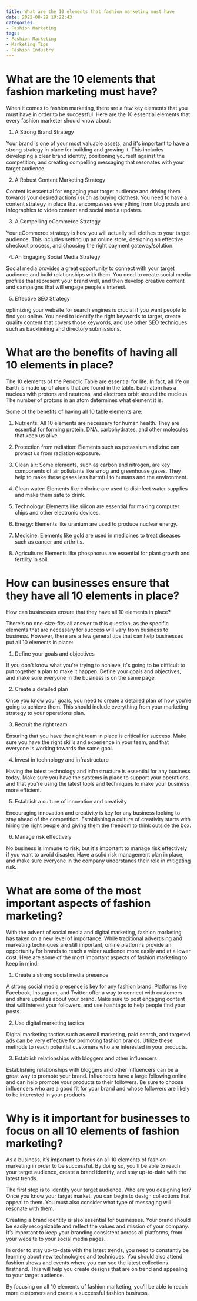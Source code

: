 ```yaml
---
title: What are the 10 elements that fashion marketing must have
date: 2022-08-29 19:22:43
categories:
- Fashion Marketing
tags:
- Fashion Marketing
- Marketing Tips
- Fashion Industry
---
```



#  What are the 10 elements that fashion marketing must have?

When it comes to fashion marketing, there are a few key elements that you must have in order to be successful. Here are the 10 essential elements that every fashion marketer should know about:

1. A Strong Brand Strategy

Your brand is one of your most valuable assets, and it's important to have a strong strategy in place for building and growing it. This includes developing a clear brand identity, positioning yourself against the competition, and creating compelling messaging that resonates with your target audience.

2. A Robust Content Marketing Strategy

Content is essential for engaging your target audience and driving them towards your desired actions (such as buying clothes). You need to have a content strategy in place that encompasses everything from blog posts and infographics to video content and social media updates.

3. A Compelling eCommerce Strategy

Your eCommerce strategy is how you will actually sell clothes to your target audience. This includes setting up an online store, designing an effective checkout process, and choosing the right payment gateway/solution.

4. An Engaging Social Media Strategy

Social media provides a great opportunity to connect with your target audience and build relationships with them. You need to create social media profiles that represent your brand well, and then develop creative content and campaigns that will engage people's interest.

5. Effective SEO Strategy

 optimizing your website for search engines is crucial if you want people to find you online. You need to identify the right keywords to target, create quality content that covers those keywords, and use other SEO techniques such as backlinking and directory submissions.

#  What are the benefits of having all 10 elements in place?

The 10 elements of the Periodic Table are essential for life. In fact, all life on Earth is made up of atoms that are found in the table. Each atom has a nucleus with protons and neutrons, and electrons orbit around the nucleus. The number of protons in an atom determines what element it is.

Some of the benefits of having all 10 table elements are:

1. Nutrients: All 10 elements are necessary for human health. They are essential for forming protein, DNA, carbohydrates, and other molecules that keep us alive.

2. Protection from radiation: Elements such as potassium and zinc can protect us from radiation exposure.

3. Clean air: Some elements, such as carbon and nitrogen, are key components of air pollutants like smog and greenhouse gases. They help to make these gases less harmful to humans and the environment.

4. Clean water: Elements like chlorine are used to disinfect water supplies and make them safe to drink.

5. Technology: Elements like silicon are essential for making computer chips and other electronic devices.

6. Energy: Elements like uranium are used to produce nuclear energy.

7. Medicine: Elements like gold are used in medicines to treat diseases such as cancer and arthritis.

8. Agriculture: Elements like phosphorus are essential for plant growth and fertility in soil.

#  How can businesses ensure that they have all 10 elements in place?

How can businesses ensure that they have all 10 elements in place?

There's no one-size-fits-all answer to this question, as the specific elements that are necessary for success will vary from business to business. However, there are a few general tips that can help businesses put all 10 elements in place:

1. Define your goals and objectives

If you don't know what you're trying to achieve, it's going to be difficult to put together a plan to make it happen. Define your goals and objectives, and make sure everyone in the business is on the same page.

2. Create a detailed plan

Once you know your goals, you need to create a detailed plan of how you're going to achieve them. This should include everything from your marketing strategy to your operations plan.

3. Recruit the right team

Ensuring that you have the right team in place is critical for success. Make sure you have the right skills and experience in your team, and that everyone is working towards the same goal.

4. Invest in technology and infrastructure

Having the latest technology and infrastructure is essential for any business today. Make sure you have the systems in place to support your operations, and that you're using the latest tools and techniques to make your business more efficient.

5. Establish a culture of innovation and creativity

Encouraging innovation and creativity is key for any business looking to stay ahead of the competition. Establishing a culture of creativity starts with hiring the right people and giving them the freedom to think outside the box.

6. Manage risk effectively

No business is immune to risk, but it's important to manage risk effectively if you want to avoid disaster. Have a solid risk management plan in place, and make sure everyone in the company understands their role in mitigating risk.

#  What are some of the most important aspects of fashion marketing?

With the advent of social media and digital marketing, fashion marketing has taken on a new level of importance. While traditional advertising and marketing techniques are still important, online platforms provide an opportunity for brands to reach a wider audience more easily and at a lower cost. Here are some of the most important aspects of fashion marketing to keep in mind:

1. Create a strong social media presence

A strong social media presence is key for any fashion brand. Platforms like Facebook, Instagram, and Twitter offer a way to connect with customers and share updates about your brand. Make sure to post engaging content that will interest your followers, and use hashtags to help people find your posts.

2. Use digital marketing tactics

Digital marketing tactics such as email marketing, paid search, and targeted ads can be very effective for promoting fashion brands. Utilize these methods to reach potential customers who are interested in your products.

3. Establish relationships with bloggers and other influencers

Establishing relationships with bloggers and other influencers can be a great way to promote your brand. Influencers have a large following online and can help promote your products to their followers. Be sure to choose influencers who are a good fit for your brand and whose followers are likely to be interested in your products.

#  Why is it important for businesses to focus on all 10 elements of fashion marketing?

As a business, it’s important to focus on all 10 elements of fashion marketing in order to be successful. By doing so, you’ll be able to reach your target audience, create a brand identity, and stay up-to-date with the latest trends.

The first step is to identify your target audience. Who are you designing for? Once you know your target market, you can begin to design collections that appeal to them. You must also consider what type of messaging will resonate with them.

Creating a brand identity is also essential for businesses. Your brand should be easily recognizable and reflect the values and mission of your company. It’s important to keep your branding consistent across all platforms, from your website to your social media pages.

In order to stay up-to-date with the latest trends, you need to constantly be learning about new technologies and techniques. You should also attend fashion shows and events where you can see the latest collections firsthand. This will help you create designs that are on trend and appealing to your target audience.

By focusing on all 10 elements of fashion marketing, you’ll be able to reach more customers and create a successful fashion business.